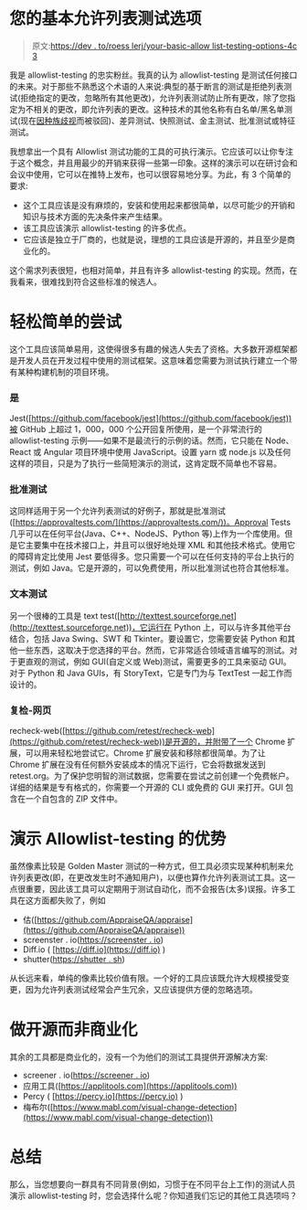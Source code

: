 # 您的基本允许列表测试选项

> 原文:[https://dev . to/roess lerj/your-basic-allow list-testing-options-4c 3](https://dev.to/roesslerj/your-basic-allowlist-testing-options-4c3)

我是 allowlist-testing 的忠实粉丝。我真的认为 allowlist-testing 是测试任何接口的未来。对于那些不熟悉这个术语的人来说:典型的基于断言的测试是拒绝列表测试(拒绝指定的更改，忽略所有其他更改)，允许列表测试防止所有更改，除了您指定为不相关的更改，即允许列表的更改。这种技术的其他名称有白名单/黑名单测试(现在[因种族歧视](https://www.clockwork.com/news/creating-inclusive-naming-conventions-in-technology/)而被驳回)、差异测试、快照测试、金主测试、批准测试或特征测试。

我想拿出一个具有 Allowlist 测试功能的工具的可执行演示。它应该可以让你专注于这个概念，并且用最少的开销来获得一些第一印象。这样的演示可以在研讨会和会议中使用，它可以在推特上发布，也可以很容易地分享。为此，有 3 个简单的要求:

*   这个工具应该是没有麻烦的，安装和使用起来都很简单，以尽可能少的开销和知识与技术方面的先决条件来产生结果。
*   该工具应该演示 allowlist-testing 的许多优点。
*   它应该是独立于厂商的，也就是说，理想的工具应该是开源的，并且至少是商业化的。

这个需求列表很短，也相对简单，并且有许多 allowlist-testing 的实现。然而，在我看来，很难找到符合这些标准的候选人。

# [](#hasslefree-and-simple-to-try)轻松简单的尝试

这个工具应该简单易用，这使得很多有趣的候选人失去了资格。大多数开源框架都是开发人员在开发过程中使用的测试框架。这意味着您需要为测试执行建立一个带有某种构建机制的项目环境。

### [](#jest)是

Jest([https://github.com/facebook/jest](https://github.com/facebook/jest))被 GitHub 上超过 1，000，000 个公开回复所使用，是一个非常流行的 allowlist-testing 示例——如果不是最流行的示例的话。然而，它只能在 Node、React 或 Angular 项目环境中使用 JavaScript。设置 yarn 或 node.js 以及任何这样的项目，只是为了执行一些简短演示的测试，这肯定既不简单也不容易。

### [](#approval-tests)批准测试

这同样适用于另一个允许列表测试的好例子，那就是批准测试([https://approvaltests.com/](https://approvaltests.com/))。Approval Tests 几乎可以在任何平台(Java、C++、NodeJS、Python 等)上作为一个库使用。但是它主要集中在技术接口上，并且可以很好地处理 XML 和其他技术格式。使用它的障碍肯定比使用 Jest 要低得多。您只需要一个可以在任何支持的平台上执行的测试，例如 Java。它是开源的，可以免费使用，所以批准测试也符合其他标准。

### [](#texttest)文本测试

另一个很棒的工具是 text test([http://texttest.sourceforge.net](http://texttest.sourceforge.net))，它运行在 Python 上，可以与许多其他平台结合，包括 Java Swing、SWT 和 Tkinter。要设置它，您需要安装 Python 和其他一些东西，这取决于您选择的平台。然而，它非常适合领域语言编写的测试。对于更直观的测试，例如 GUI(自定义或 Web)测试，需要更多的工具来驱动 GUI。对于 Python 和 Java GUIs，有 StoryText，它是专门为与 TextTest 一起工作而设计的。

### [](#recheckweb)复检-网页

recheck-web([https://github.com/retest/recheck-web](https://github.com/retest/recheck-web))是开源的，并附带了一个 Chrome 扩展，可以用来轻松地尝试它。Chrome 扩展安装和移除都很简单。为了让 Chrome 扩展在没有任何额外安装成本的情况下运行，它会将数据发送到 retest.org。为了保护您明智的测试数据，您需要在尝试之前创建一个免费帐户。详细的结果是专有格式的，你需要一个开源的 CLI 或免费的 GUI 来打开。GUI 包含在一个自包含的 ZIP 文件中。

# [](#demo-the-advantages-of-allowlisttesting)演示 Allowlist-testing 的优势

虽然像素比较是 Golden Master 测试的一种方式，但工具必须实现某种机制来允许列表更改(即，在更改发生时不通知用户)，以便也算作允许列表测试工具。这一点很重要，因此该工具可以定期用于测试自动化，而不会报告(太多)误报。许多工具在这方面都失败了，例如

*   估([https://github.com/AppraiseQA/appraise](https://github.com/AppraiseQA/appraise))
*   screenster . io([https://screenster . io](https://screenster.io))
*   Diff.io ( [https://diff.io](https://diff.io) )
*   shutter([https://shutter . sh](https://shutter.sh))

从长远来看，单纯的像素比较价值有限。一个好的工具应该既允许大规模接受变更，因为允许列表测试经常会产生冗余，又应该提供方便的忽略选项。

# [](#be-open-source-and-not-commercial)做开源而非商业化

其余的工具都是商业化的，没有一个为他们的测试工具提供开源解决方案:

*   screener . io([https://screener . io](https://screener.io))
*   应用工具([https://applitools.com](https://applitools.com))
*   Percy ( [https://percy.io](https://percy.io) )
*   梅布尔([https://www.mabl.com/visual-change-detection](https://www.mabl.com/visual-change-detection))

# [](#summary)总结

那么，当您想要向一群具有不同背景(例如，习惯于在不同平台上工作)的测试人员演示 allowlist-testing 时，您会选择什么呢？你知道我们忘记的其他工具选项吗？